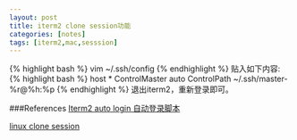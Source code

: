 ```yaml
---
layout: post
title: iterm2 clone session功能
categories: [notes]
tags: [iterm2,mac,sesssion]
---
```


{% highlight bash %}
vim ~/.ssh/config
{% endhighlight %}
贴入如下内容:
{% highlight bash %}
host *
ControlMaster auto
ControlPath ~/.ssh/master-%r@%h:%p
{% endhighlight %}
退出iterm2，重新登录即可。






###References
[Iterm2 auto login 自动登录脚本](http://www.dbathink.com/2012/10/iterm2-auto-automatic-login-log-on-script/)

[linux clone session](http://laughingchs.iteye.com/blog/1317703)

